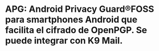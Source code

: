 [Title]: # (APG: Android Privacy Guard)
[Difficulty]: # (Principiante)
[Order]: # (5)

# APG: Android Privacy Guard®FOSS para smartphones Android que facilita el cifrado de OpenPGP. Se puede integrar con K9 Mail.